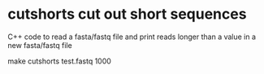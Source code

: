 # cutshorts  cut out short sequences
C++ code to read a fasta/fastq file and print reads longer than a value in a new fasta/fastq file

make
cutshorts test.fastq 1000

